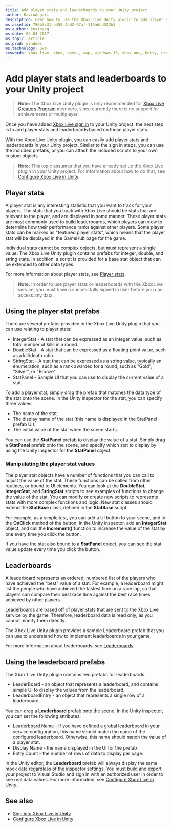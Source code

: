 ```yaml
---
title: Add player stats and leaderboards to your Unity project
author: KevinAsgari
description: Lean how to use the Xbox Live Unity plugin to add player stats and leaderboards to your Unity project.
ms.assetid: 756b3c31-a459-4ad2-97af-119adcd522b5
ms.author: kevinasg
ms.date: 04-04-2017
ms.topic: article
ms.prod: windows
ms.technology: uwp
keywords: xbox live, xbox, games, uwp, windows 10, xbox one, Unity, creators
---
```


# Add player stats and leaderboards to your Unity project

> **Note:**
> The Xbox Live Unity plugin is only recommended for [Xbox Live Creators Program](../developer-program-overview.md) members, since currently there is no support for achievements or multiplayer.

Once you have added [Xbox Live sign in](sign-in-to-xbox-live-in-unity.md) to your Unity project, the next step is to add player stats and leaderboards based on those player stats.

With the Xbox Live Unity plugin, you can easily add player stats and leaderboards in your Unity project. Similar to the sign in steps, you can use the included prefabs, or you can attach the included scripts to your own custom objects.

> **Note:**
> This topic assumes that you have already set up the Xbox Live plugin in your Unity project. For information about how to do that, see [Configure Xbox Live in Unity](configure-xbox-live-in-unity.md).

## Player stats

A player stat is any interesting statistic that you want to track for your players. The stats that you track with Xbox Live should be stats that are relevant to the player, and are displayed in some manner. These player stats are most commonly used to build leaderboards, which players can view to determine how their performance ranks against other players. Some player stats can be marked as "featured player stats", which means that the player stat will be displayed in the GameHub page for the game.

Individual stats cannot be complex objects, but must represent a single value. The Xbox Live Unity plugin contains prefabs for integer, double, and string stats. In addition, a script is provided for a base stat object that can be extended to other data types.

For more information about player stats, see [Player stats](../leaderboards-and-stats-2017/player-stats.md).

> **Note:** In order to use player stats or leaderboards with the Xbox Live service, you must have a successfully signed in user before you can access any data.

## Using the player stat prefabs

There are several prefabs provided in the Xbox Live Unity plugin that you can use relating to player stats:

* IntegerStat - A stat that can be expressed as an integer value, such as total number of kills in a round.
* DoubleStat - A stat that can be expressed as a floating point value, such as a kill/death ratio.
* StringStat - A stat that can be expressed as a string value, typically an enumeration, such as a rank awarded for a round, such as "Gold", "Silver", or "Bronze".
* StatPanel - Sample UI that you can use to display the current value of a stat.

To add a player stat, simply drag the prefab that matches the data type of the stat onto the scene. In the Unity inspector for the stat, you can specify three values:

* The name of the stat.
* The display name of the stat (this name is displayed in the StatPanel prefab UI).
* The initial value of the stat when the scene starts.

You can use the **StatPanel** prefab to display the value of a stat. Simply drag a **StatPanel** prefab onto the scene, and specify which stat to display by using the Unity inspector for the **StatPanel** object.

### Manipulating the player stat values

The player stat objects have a number of functions that you can call to adjust the value of the stat. These functions can be called from other routines, or bound to UI elements. You can look at the **DoubleStat**, **IntegerStat**, and **StringStat** scripts to see examples of functions to change the value of the stat. You can modify or create new scripts to represents stats with more complex functions and logic. New stat classes should extend the **StatBase** class, defined in the **StatBase** script.

For example, as a simple test, you can add a UI button to your scene, and in the **OnClick** method of the button, in the Unity inspector, add an **IntegerStat** object, and call the **Increment()** function to increase the value of the stat by one every time you click the button.

If you have the stat also bound to a **StatPanel** object, you can see the stat value update every time you click the button.

## Leaderboards

A leaderboard represents an ordered, numbered list of the players who have achieved the "best" value of a stat. For example, a leaderboard might list the people who have achieved the fastest time on a race lap, so that players can compare their best race time against the best race times achieved by other players.

Leaderboards are based off of player stats that are sent to the Xbox Live service by the game. Therefore, leaderboard data is read only, as you cannot modify them directly.

The Xbox Live Unity plugin provides a sample Leaderboard prefab that you can use to understand how to implement leaderboards in your game.

For more information about leaderboards, see [Leaderboards](../leaderboards-and-stats-2017/leaderboards.md).

## Using the leaderboard prefabs

The Xbox Live Unity plugin contains two prefabs for leaderboards:

* LeaderBoard - an object that represents a leaderboard, and contains simple UI to display the values from the leaderboard.
* LeaderboardEntry - an object that represents a single row of a leaderboard.

You can drag a **Leaderboard** prefab onto the scene. In the Unity inspector, you can set the following attributes:

* Leaderboard Name - If you have defined a global leaderboard in your service configuration, this name should match the name of the configured leaderboard. Otherwise, this name should match the value of a player stat.
* Display Name - the name displayed in the UI for the prefab
* Entry Count - the number of rows of data to display per page.

In the Unity editor, the **Leaderboard** prefab will always display the same mock data regardless of the inspector settings. You must build and export your project to Visual Studio and sign in with an authorized user in order to see real data values. For more information, see [Configure Xbox Live in Unity](configure-xbox-live-in-unity.md).

## See also

* [Sign into Xbox Live in Unity](sign-in-to-xbox-live-in-unity.md)
* [Configure Xbox Live in Unity](configure-xbox-live-in-unity.md)
